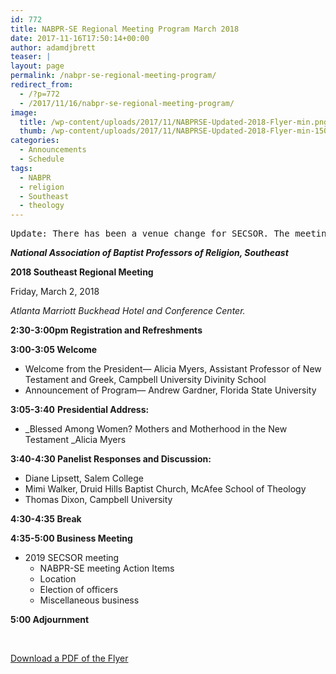 ```yaml
---
id: 772
title: NABPR-SE Regional Meeting Program March 2018
date: 2017-11-16T17:50:14+00:00
author: adamdjbrett
teaser: |
layout: page
permalink: /nabpr-se-regional-meeting-program/
redirect_from:
  - /?p=772
  - /2017/11/16/nabpr-se-regional-meeting-program/
image:
  title: /wp-content/uploads/2017/11/NABPRSE-Updated-2018-Flyer-min.png
  thumb: /wp-content/uploads/2017/11/NABPRSE-Updated-2018-Flyer-min-150x150.png
categories:
  - Announcements
  - Schedule
tags:
  - NABPR
  - religion
  - Southeast
  - theology
---
```

<pre>Update: There has been a venue change for SECSOR. The meeting will now be taking place at: Atlanta Marriott Buckhead Hotel and Conference Center.</pre>

**_National Association of Baptist Professors of Religion, Southeast_**

**2018 Southeast Regional Meeting**

Friday, March 2, 2018

_Atlanta Marriott Buckhead Hotel and Conference Center._

**2:30-3:00pm Registration and Refreshments**

**3:00-3:05 Welcome**

  * Welcome from the President— Alicia Myers, Assistant Professor of New Testament and Greek, Campbell University Divinity School
  * Announcement of Program— Andrew Gardner, Florida State University

**3:05-3:40** **Presidential Address:**

  * _Blessed Among Women? Mothers and Motherhood in the New Testament _Alicia Myers

**3:40-4:30 Panelist Responses and Discussion:**

  * Diane Lipsett, Salem College
  * Mimi Walker, Druid Hills Baptist Church, McAfee School of Theology
  * Thomas Dixon, Campbell University

**4:30-4:35 Break**

**4:35-5:00 Business Meeting**

  * 2019 SECSOR meeting
      * NABPR-SE meeting Action Items
      * Location
      * Election of officers
      * Miscellaneous business

**5:00 Adjournment**

&nbsp;

[Download a PDF of the Flyer](/wp-content/uploads/2017/11/NABPRSE-Updated-2018-Flyer.pdf)
